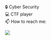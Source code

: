 🔒 Cyber Security \
💻 CTF player\
📫 How to reach me:&nbsp;
<p>
<img allign="right" src="https://github-readme-stats.vercel.app/api?username=0xaliqassem&count_private=true&show_icons=true&theme=blueberry"/>
</p>
